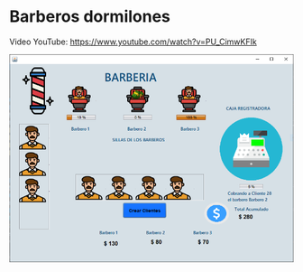 # Barberos dormilones

Video YouTube: https://www.youtube.com/watch?v=PU_CimwKFIk

![](https://github.com/danieltistoj/Proyecto_SO2/blob/develop2/src/img/programa.PNG)
